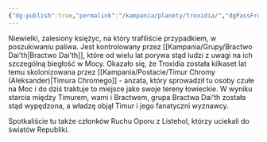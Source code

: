 ```yaml
---
{"dg-publish":true,"permalink":"/kampania/planety/troxidia/","dgPassFrontmatter":true}
---
```


Niewielki, zalesiony księżyc, na który trafiliście przypadkiem, w poszukiwaniu paliwa. Jest kontrolowany przez [[Kampania/Grupy/Bractwo Dai'th\|Bractwo Dai'th]], które od wielu lat porywa stąd ludzi z uwagi na ich szczególną biegłość w Mocy. Okazało się, że Troxidia została kilkaset lat temu skolonizowana przez [[Kampania/Postacie/Timur Chromy (Aleksander)\|Timura Chromego]] - anzata, który sprowadził tu osoby czułe na Moc i do dziś traktuje to miejsce jako swoje tereny łowieckie. W wyniku starcia między Timurem, wami i Bractwem, grupa Bractwa Dai'th została stąd wypędzona, a władzę objął Timur i jego fanatyczni wyznawcy.

Spotkaliście tu także członków Ruchu Oporu z Listehol, którzy uciekali do światów Republiki.